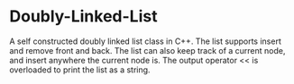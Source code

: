 # Doubly-Linked-List
A self constructed doubly linked list class in C++. The list supports insert and remove front and back. The list can also keep track of a current node, and insert anywhere the current node is. The output operator << is overloaded to print the list as a string.
